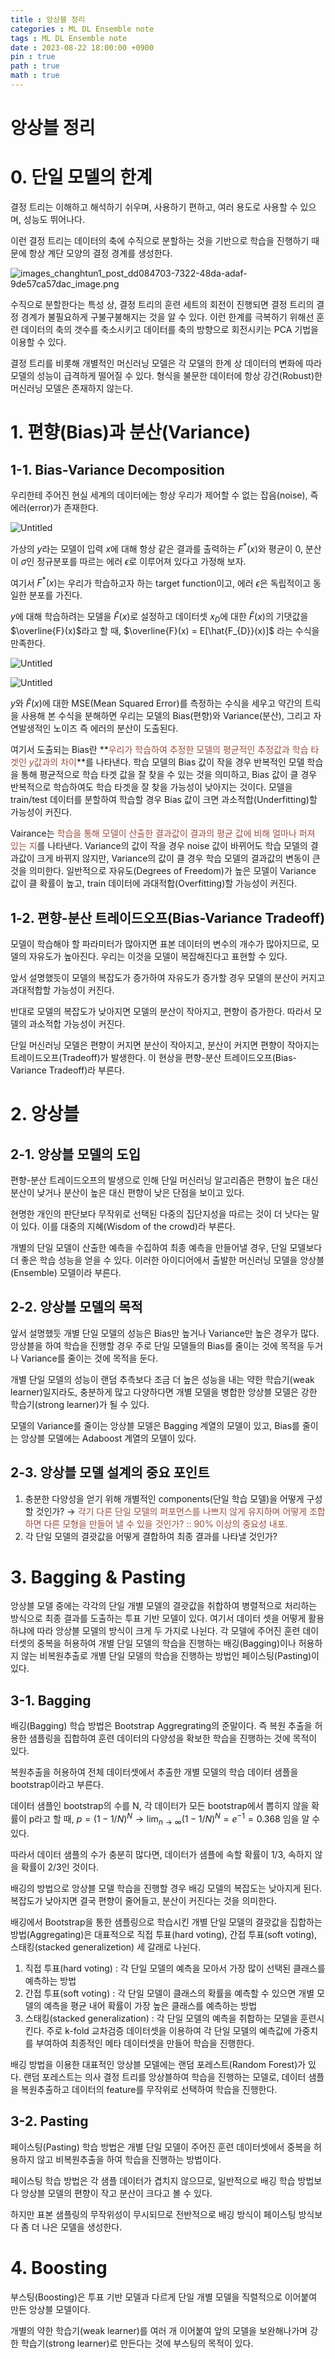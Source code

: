 ```yaml
---
title : 앙상블 정리
categories : ML DL Ensemble note
tags : ML DL Ensemble note
date : 2023-08-22 18:00:00 +0900
pin : true
path : true
math : true
---
```


# 앙상블 정리

# 0. 단일 모델의 한계

결정 트리는 이해하고 해석하기 쉬우며, 사용하기 편하고, 여러 용도로 사용할 수 있으며, 성능도 뛰어나다. 

이런 결정 트리는 데이터의 축에 수직으로 분할하는 것을 기반으로 학습을 진행하기 때문에 항상 계단 모양의 결정 경계를 생성한다. 

![images_changhtun1_post_dd084703-7322-48da-adaf-9de57ca57dac_image.png](/assets/img/2023-08-22-Ensemble-note/images_changhtun1_post_dd084703-7322-48da-adaf-9de57ca57dac_image.png)

수직으로 분할한다는 특성 상, 결정 트리의 훈련 세트의 회전이 진행되면 결정 트리의 결정 경계가 불필요하게 구불구불해지는 것을 알 수 있다.  이런 한계를 극복하기 위해선 훈련 데이터의 축의 갯수를 축소시키고 데이터를 축의 방향으로 회전시키는 PCA 기법을 이용할 수 있다.

결정 트리를 비롯해  개별적인 머신러닝 모델은 각 모델의 한계 상 데이터의 변화에 따라 모델의 성능이 급격하게 떨어질 수 있다. 형식을 불문한 데이터에 항상 강건(Robust)한 머신러닝 모델은 존재하지 않는다.

# 1. 편향(Bias)과 분산(Variance)

## 1-1. Bias-Variance Decomposition

우리한테 주어진 현실 세계의 데이터에는  항상 우리가 제어할 수 없는 잡음(noise), 즉 에러(error)가 존재한다.

![Untitled](/assets/img/2023-08-22-Ensemble-note/Untitled.png)

가상의 $y$라는 모델이 입력 $x$에 대해 항상 같은 결과를 출력하는  $F^*(x)$와 평균이 0, 분산이 $σ$인 정규분포를 따르는 에러 $\epsilon$로 이루어져 있다고 가정해 보자.

여기서 $F^*(x)$는 우리가 학습하고자 하는 target function이고, 에러 $\epsilon$은 독립적이고 동일한 분포를 가진다.

$y$에 대해 학습하려는 모델을 $\hat{F}(x)$로 설정하고 데이터셋 $x_{D}$에 대한 $\hat{F}(x)$의 기댓값을 $\overline{F}(x)$라고 할 때,
 $\overline{F}(x) = E[\hat{F_{D}}(x)]$ 라는 수식을 만족한다.

![Untitled](/assets/img/2023-08-22-Ensemble-note/Untitled%201.png)

![Untitled](/assets/img/2023-08-22-Ensemble-note/Untitled%202.png)

$y$와 $\hat{F}(x)$에 대한 MSE(Mean Squared Error)를 측정하는 수식을 세우고 약간의 트릭을 사용해 
본 수식을 분해하면 우리는 모델의 Bias(편향)와 Variance(분산), 그리고 자연발생적인 노이즈 
즉 에러의 분산이 도출된다.

여기서 도출되는 Bias란 **<span style="color:#9A4E3E">우리가 학습하여 추정한 모델의 평균적인 추정값과 학습 타겟인 $y$값과의 차이</span>**를 나타낸다. 학습 모델의 Bias 값이 작을 경우 반복적인 모델 학습을 통해 평균적으로 학습 타겟 값을 잘 찾을 수 있는 것을 의미하고, Bias 값이 클 경우 반복적으로 학습하여도 학습 타겟을 잘 찾을 가능성이 낮아지는 것이다. 모델을 train/test 데이터를 분할하여 학습할 경우 Bias 값이 크면 과소적합(Underfitting)할 가능성이 커진다.

Vairance는 <span style="color:#9A4E3E">학습을 통해 모델이 산출한 결과값이 결과의 평균 값에 비해 얼마나 퍼져 있는 지</span>를 나타낸다. Variance의 값이 작을 경우 noise 값이 바뀌어도 학습 모델의 결과값이 크게 바뀌지 않지만, Variance의 값이 클 경우 학습 모델의 결과값의 변동이 큰 것을 의미한다. 일반적으로 자유도(Degrees of Freedom)가 높은 모델이 Variance 값이 클 확률이 높고, train 데이터에 과대적합(Overfitting)할 가능성이 커진다.

## 1-2. 편향-분산 트레이드오프(Bias-Variance Tradeoff)

모델이 학습해야 할 파라미터가 많아지면  표본 데이터의 변수의 개수가 많아지므로, 모델의 자유도가 높아진다. 우리는 이것을 모델이 복잡해진다고 표현할 수 있다.

앞서 설명했듯이 모델의 복잡도가 증가하여 자유도가 증가할 경우 모델의 분산이 커지고 과대적합할 가능성이 커진다.

반대로 모델의 복잡도가 낮아지면 모델의 분산이 작아지고, 편향이 증가한다. 따라서 모델의 과소적합 가능성이 커진다.

단일 머신러닝 모델은 편향이 커지면 분산이 작아지고, 분산이 커지면 편향이 작아지는 트레이드오프(Tradeoff)가 발생한다. 이 현상을 편향-분산 트레이드오프(Bias-Variance Tradeoff)라 부른다.

# 2. 앙상블

## 2-1. 앙상블 모델의 도입

편향-분산 트레이드오프의 발생으로 인해 단일 머신러닝 알고리즘은 편향이 높은 대신 분산이 낮거나 분산이 높은 대신 편향이 낮은 단점을 보이고 있다. 

현명한 개인의 판단보다 무작위로 선택된 다중의 집단지성을 따르는 것이 더 낫다는 말이 있다. 이를 대중의 지혜(Wisdom of the crowd)라 부른다. 

개별의 단일 모델이 산출한 예측을 수집하여 최종 예측을 만들어낼 경우, 단일 모델보다 더 좋은 학습 성능을 얻을 수 있다. 이러한 아이디어에서 출발한 머신러닝 모델을 앙상블(Ensemble) 모델이라 부른다.

## 2-2. 앙상블 모델의 목적

앞서 설명했듯 개별 단일 모델의 성능은 Bias만 높거나 Variance만 높은 경우가 많다. 앙상블을 하여 학습을 진행할 경우 주로 단일 모델들의 Bias를 줄이는 것에 목적을 두거나 Variance를 줄이는 것에 목적을 둔다. 

개별 단일 모델의 성능이 랜덤 추측보다 조금 더 높은 성능을 내는 약한 학습기(weak learner)일지라도, 충분하게 많고 다양하다면 개별 모델을 병합한 앙상블 모델은 강한 학습기(strong learner)가 될 수 있다.

모델의 Variance를 줄이는 앙상블 모델은 Bagging 계열의 모델이 있고, Bias를 줄이는 앙상블 모델에는 Adaboost 계열의 모델이 있다.

## 2-3. 앙상블 모델 설계의 중요 포인트

1. 충분한 다양성을 얻기 위해 개별적인 components(단일 학습 모델)을 어떻게 구성할 것인가?
→ <span style="color:#9A4E3E">각기 다른 단일 모델의 퍼포먼스를 나쁘지 않게 유지하며 어떻게 조합하면 다른 모형을 만들어 낼 수 있을 것인가? :: 90% 이상의 중요성 내포.</span>
2. 각 단일 모델의 결괏값을 어떻게 결합하여 최종 결과를 나타낼 것인가?

# 3. Bagging & Pasting

앙상블 모델 중에는 각각의 단일 개별 모델의 결괏값을 취합하여 병렬적으로 처리하는 방식으로 최종 결과를 도출하는 투표 기반 모델이 있다. 여기서 데이터 셋을 어떻게 활용하냐에 따라 앙상블 모델의 방식이 크게 두 가지로 나뉜다. 각 모델에 주어진 훈련 데이터셋의 중복을 허용하여 개별 단일 모델의 학습을 진행하는 배깅(Bagging)이나 허용하지 않는 비복원추출로 개별 단일 모델의 학습을 진행하는 방법인 페이스팅(Pasting)이 있다.

## 3-1. Bagging

배깅(Bagging) 학습 방법은 Bootstrap Aggregrating의 준말이다. 즉 복원 추출을 허용한 샘플링을 집합하여 훈련 데이터의 다양성을 확보한 학습을 진행하는 것에 목적이 있다.

복원추출을 허용하여 전체 데이터셋에서 추출한 개별 모델의 학습 데이터 샘플을 bootstrap이라고 부른다.

데이터 샘플인 bootstrap의 수를 N, 각 데이터가 모든 bootstrap에서 뽑히지 않을 확률이 p라고 할 때, $p=(1-1/N)^N → \lim_{n \to \infty}(1-1/N)^N = e^{-1} = 0.368$ 임을 알 수 있다.

따라서 데이터 샘플의 수가 충분히 많다면, 데이터가 샘플에 속할 확률이 1/3, 속하지 않을 확률이 2/3인 것이다.

배깅의 방법으로 앙상블 모델 학습을 진행할 경우 배깅 모델의 복잡도는 낮아지게 된다. 복잡도가 낮아지면 결국 편향이 줄어들고, 분산이 커진다는 것을 의미한다.

배깅에서 Bootstrap을 통한 샘플링으로 학습시킨 개별 단일 모델의 결괏값을 집합하는 방법(Aggregating)은 대표적으로 직접 투표(hard voting), 간접 투표(soft voting), 스태킹(stacked generalizetion) 세 갈래로 나뉜다.

1. 직접 투표(hard voting)
: 각 단일 모델의 예측을 모아서 가장 많이 선택된 클래스를 예측하는 방법
2. 간접 투표(soft voting)
: 각 단일 모델이 클래스의 확률을 예측할 수 있으면 개별 모델의 예측을 평균 내어 확률이 가장 높은 클래스를 예측하는 방법
3. 스태킹(stacked generalization)
: 각 단일 모델의 예측을 취합하는 모델을 훈련시킨다. 주로 k-fold 교차검증 데이터셋을 이용하여 각 단일 모델의 예측값에 가중치를 부여하여 최종적인 메타 데이터셋을 만들어 학습을 진행한다.

배깅 방법을 이용한 대표적인 앙상블 모델에는 랜덤 포레스트(Random Forest)가 있다. 랜덤 포레스트는 의사 결정 트리를 앙상블하여 학습을 진행하는 모델로, 데이터 샘플을 복원추출하고 데이터의 feature를 무작위로 선택하여 학습을 진행한다.

## 3-2. Pasting

페이스팅(Pasting) 학습 방법은 개별 단일 모델이 주어진 훈련 데이터셋에서 중복을 허용하지 않고 비복원추출을 하여 학습을 진행하는 방법이다.

페이스팅 학습 방법은 각 샘플 데이터가 겹치지 않으므로, 일반적으로 배깅 학습 방법보다 앙상블 모델의 편향이 작고 분산이 크다고 볼 수 있다.

하지만 표본 샘플링의 무작위성이 무시되므로 전반적으로 배깅 방식이 페이스팅 방식보다 좀 더 나은 모델을 생성한다.

# 4. Boosting

부스팅(Boosting)은 투표 기반 모델과 다르게 단일 개별 모델을 직렬적으로 이어붙여 만든 앙상블 모델이다.

개별의 약한 학습기(weak learner)를 여러 개 이어붙여 앞의 모델을 보완해나가며 강한 학습기(strong learner)로 만든다는 것에 부스팅의 목적이 있다.